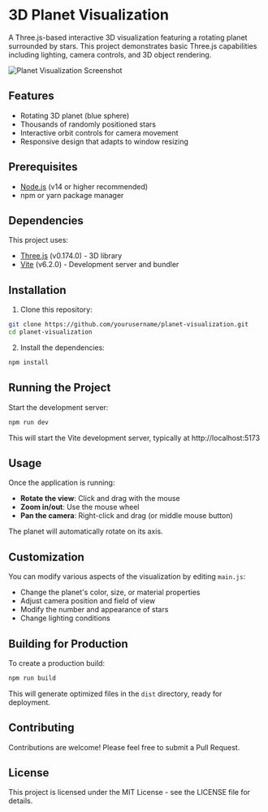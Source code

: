 # 3D Planet Visualization

A Three.js-based interactive 3D visualization featuring a rotating planet surrounded by stars. This project demonstrates basic Three.js capabilities including lighting, camera controls, and 3D object rendering.

![Planet Visualization Screenshot](screenshot.png)

## Features

- Rotating 3D planet (blue sphere)
- Thousands of randomly positioned stars
- Interactive orbit controls for camera movement
- Responsive design that adapts to window resizing

## Prerequisites

- [Node.js](https://nodejs.org/) (v14 or higher recommended)
- npm or yarn package manager

## Dependencies

This project uses:

- [Three.js](https://threejs.org/) (v0.174.0) - 3D library
- [Vite](https://vitejs.dev/) (v6.2.0) - Development server and bundler

## Installation

1. Clone this repository:

```bash
git clone https://github.com/yourusername/planet-visualization.git
cd planet-visualization
```

2. Install the dependencies:

```bash
npm install
```

## Running the Project

Start the development server:

```bash
npm run dev
```

This will start the Vite development server, typically at http://localhost:5173

## Usage

Once the application is running:

- **Rotate the view**: Click and drag with the mouse
- **Zoom in/out**: Use the mouse wheel
- **Pan the camera**: Right-click and drag (or middle mouse button)

The planet will automatically rotate on its axis.

## Customization

You can modify various aspects of the visualization by editing `main.js`:

- Change the planet's color, size, or material properties
- Adjust camera position and field of view
- Modify the number and appearance of stars
- Change lighting conditions

## Building for Production

To create a production build:

```bash
npm run build
```

This will generate optimized files in the `dist` directory, ready for deployment.

## Contributing

Contributions are welcome! Please feel free to submit a Pull Request.

## License

This project is licensed under the MIT License - see the LICENSE file for details.
